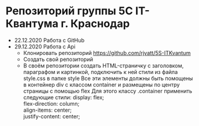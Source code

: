 # Репозиторий группы 5С IT-Квантума г. Краснодар

- 22.12.2020 Работа с GitHub 
- 29.12.2020 Работа с Api
    - Клонировать репозиторий https://github.com/rjvatt/5S-ITKvantum
    - Создать свой репозиторий
    - В своём репозитории создать HTML-страничку с заголовком, параграфом и картинкой, подключить к ней стили из файла style.css в папке style
    Все эти элементы должны быть помощены в контейнер div с классом container и размещены по центру страницы с помощью flex
    Для этого классу .container применить следующие стили:
        display: flex;  
        flex-direction: column;  
        align-items: center;  
        justify-content: center;  
    
